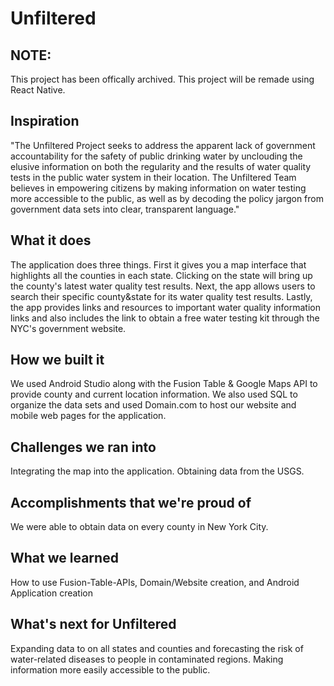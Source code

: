 Unfiltered
==========================================================
NOTE:
-----
This project has been offically archived. This project will be remade using React Native.

Inspiration
-----------

"The Unfiltered Project seeks to address the apparent lack of government accountability for the safety of public drinking water by unclouding the elusive information on both the regularity and the results of water quality tests in the public water system in their location. The Unfiltered Team believes in empowering citizens by making information on water testing more accessible to the public, as well as by decoding the policy jargon from government data sets into clear, transparent language."

What it does
------------

The application does three things. First it gives you a map interface that highlights all the counties in each state. Clicking on the state will bring up the county's latest water quality test results. Next, the app allows users to search their specific county&state for its water quality test results. Lastly, the app provides links and resources to important water quality information links and also includes the link to obtain a free water testing kit through the NYC's government website.

How we built it
---------------
We used Android Studio along with the Fusion Table & Google Maps API to provide county and current location information. We also used SQL to organize the data sets and used Domain.com to host our website and mobile web pages for the application.

Challenges we ran into
----------------------
Integrating the map into the application. Obtaining data from the USGS.

Accomplishments that we're proud of
------------------------------------
We were able to obtain data on every county in New York City.

What we learned
---------------
How to use Fusion-Table-APIs, Domain/Website creation, and Android Application creation

What's next for Unfiltered
--------------------------
Expanding data to on all states and counties and forecasting the risk of water-related diseases to people in contaminated regions. Making information more easily accessible to the public.
